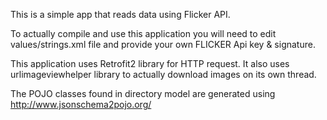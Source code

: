 
This is a simple app that reads data using Flicker API. 

To actually compile and use this application you will need to edit
values/strings.xml file and provide your own FLICKER Api key & signature.

This application uses Retrofit2 library for HTTP request. It also uses urlimageviewhelper library
to actually download images on its own thread.

The POJO classes found in directory model are generated using http://www.jsonschema2pojo.org/
